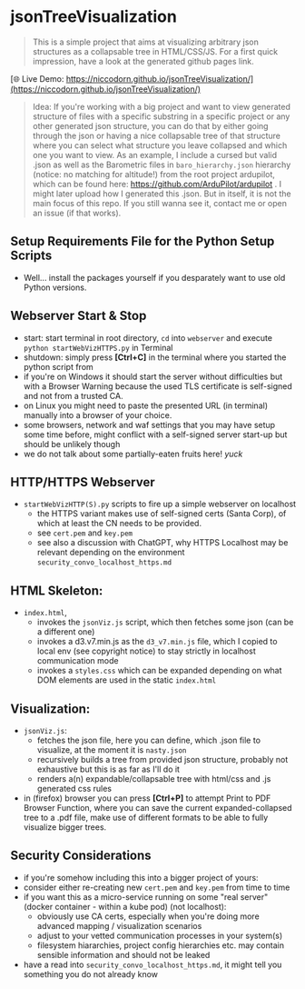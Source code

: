 # jsonTreeVisualization
> This is a simple project that aims at visualizing arbitrary json structures as a collapsable tree in HTML/CSS/JS.
For a first quick impression, have a look at the generated github pages link. 

[🌐 Live Demo: https://niccodorn.github.io/jsonTreeVisualization/](https://niccodorn.github.io/jsonTreeVisualization/)

> Idea: If you're working with a big project and want to view generated structure of files with a specific substring in a specific project or any other generated json structure, you can do that by either going through the json or having a nice collapsable tree of that structure where you can select what structure you leave collapsed and which one you want to view. As an example, I include a cursed but valid .json as well as the Barometric files in `baro_hierarchy.json` hierarchy (notice: no matching for altitude!) 
from the root project ardupilot, which can be found here: https://github.com/ArduPilot/ardupilot .
> I might later upload how I generated this .json. But in itself, it is not the main focus of this repo.
If you still wanna see it, contact me or open an issue (if that works).

## Setup Requirements File for the Python Setup Scripts
- Well... install the packages yourself if you desparately want to use old Python versions.

## Webserver Start & Stop
- start: start terminal in root directory, `cd` into `webserver` and execute `python startWebVizHTTPS.py` in Terminal
- shutdown: simply press **[Ctrl+C]** in the terminal where you started the python script from
- if you're on Windows it should start the server without difficulties but with a Browser Warning because the used TLS certificate is self-signed and not from a trusted CA.
- on Linux you might need to paste the presented URL (in terminal) manually into a browser of your choice.
- some browsers, network and waf settings that you may have setup some time before, might conflict with a self-signed server start-up but should be unlikely though
- we do not talk about some partially-eaten fruits here! *yuck*

## HTTP/HTTPS Webserver
- `startWebVizHTTP(S).py` scripts to fire up a simple webserver on localhost
  - the HTTPS variant makes use of self-signed certs (Santa Corp), of which at least the CN needs to be provided.
  - see `cert.pem` and `key.pem`
  - see also a discussion with ChatGPT, why HTTPS Localhost may be relevant depending on the environment `security_convo_localhost_https.md`
    
## HTML Skeleton:
- `index.html`,
  - invokes the `jsonViz.js` script, which then fetches some json (can be a different one)
  - invokes a d3.v7.min.js as the `d3_v7.min.js` file, which I copied to local env (see copyright notice) to stay strictly in localhost communication mode
  - invokes a `styles.css` which can be expanded depending on what DOM elements are used in the static `index.html`

## Visualization:
- `jsonViz.js`:
  - fetches the json file, here you can define, which .json file to visualize, at the moment it is `nasty.json`
  - recursively builds a tree from provided json structure, probably not exhaustive but this is as far as I'll do it
  - renders a(n) expandable/collapsable tree with html/css and .js generated css rules
- in (firefox) browser you can press **[Ctrl+P]** to attempt Print to PDF Browser Function, where you can save the current expanded-collapsed tree to a .pdf file, make use of different formats to be able to fully visualize bigger trees.

## Security Considerations
- if you're somehow including this into a bigger project of yours:
- consider either re-creating new `cert.pem` and `key.pem` from time to time
- if you want this as a micro-service running on some "real server" (docker container - within a kube pod) (not localhost):
  - obviously use CA certs, especially when you're doing more advanced mapping / visualization scenarios
  - adjust to your vetted communication processes in your system(s)
  - filesystem hiararchies, project config hierarchies etc. may contain sensible information and should not be leaked
- have a read into `security_convo_localhost_https.md`, it might tell you something you do not already know
